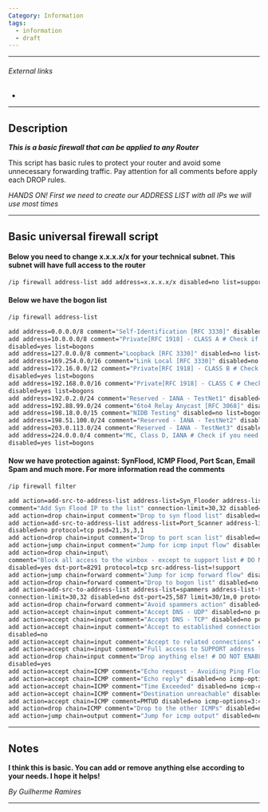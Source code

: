 ```yaml
---
Category: Information
tags:
  - information
  - draft
---
```

---
###### External links
- 
---
## Description
***This is a basic firewall that can be applied to any Router***

This script has basic rules to protect your router and avoid some unnecessary forwarding traffic. Pay attention for all comments before apply each DROP rules.

*HANDS ON! First we need to create our ADDRESS LIST with all IPs we will use most times*

---
## Basic universal firewall script
#### Below you need to change x.x.x.x/x for your technical subnet. This subnet will have full access to the router
```bash
/ip firewall address-list add address=x.x.x.x/x disabled=no list=support
```

#### Below we have the bogon list
```bash
/ip firewall address-list

add address=0.0.0.0/8 comment="Self-Identification [RFC 3330]" disabled=no list=bogons
add address=10.0.0.0/8 comment="Private[RFC 1918] - CLASS A # Check if you need this subnet before enable it"\
disabled=yes list=bogons
add address=127.0.0.0/8 comment="Loopback [RFC 3330]" disabled=no list=bogons
add address=169.254.0.0/16 comment="Link Local [RFC 3330]" disabled=no list=bogons
add address=172.16.0.0/12 comment="Private[RFC 1918] - CLASS B # Check if you need this subnet before enable it"\
disabled=yes list=bogons
add address=192.168.0.0/16 comment="Private[RFC 1918] - CLASS C # Check if you need this subnet before enable it"\
disabled=yes list=bogons
add address=192.0.2.0/24 comment="Reserved - IANA - TestNet1" disabled=no list=bogons
add address=192.88.99.0/24 comment="6to4 Relay Anycast [RFC 3068]" disabled=no list=bogons
add address=198.18.0.0/15 comment="NIDB Testing" disabled=no list=bogons
add address=198.51.100.0/24 comment="Reserved - IANA - TestNet2" disabled=no list=bogons
add address=203.0.113.0/24 comment="Reserved - IANA - TestNet3" disabled=no list=bogons
add address=224.0.0.0/4 comment="MC, Class D, IANA # Check if you need this subnet before enable it"\
disabled=yes list=bogons
```

#### Now we have protection against: SynFlood, ICMP Flood, Port Scan, Email Spam and much more. For more information read the comments
```bash
/ip firewall filter

add action=add-src-to-address-list address-list=Syn_Flooder address-list-timeout=30m chain=input \
comment="Add Syn Flood IP to the list" connection-limit=30,32 disabled=no protocol=tcp tcp-flags=syn
add action=drop chain=input comment="Drop to syn flood list" disabled=no src-address-list=Syn_Flooder
add action=add-src-to-address-list address-list=Port_Scanner address-list-timeout=1w chain=input comment="Port Scanner Detect"\
disabled=no protocol=tcp psd=21,3s,3,1
add action=drop chain=input comment="Drop to port scan list" disabled=no src-address-list=Port_Scanner
add action=jump chain=input comment="Jump for icmp input flow" disabled=no jump-target=ICMP protocol=icmp
add action=drop chain=input\
comment="Block all access to the winbox - except to support list # DO NOT ENABLE THIS RULE BEFORE ADD YOUR SUBNET IN THE SUPPORT ADDRESS LIST"\
disabled=yes dst-port=8291 protocol=tcp src-address-list=!support
add action=jump chain=forward comment="Jump for icmp forward flow" disabled=no jump-target=ICMP protocol=icmp
add action=drop chain=forward comment="Drop to bogon list" disabled=no dst-address-list=bogons
add action=add-src-to-address-list address-list=spammers address-list-timeout=3h chain=forward comment="Add Spammers to the list for 3 hours"\
connection-limit=30,32 disabled=no dst-port=25,587 limit=30/1m,0 protocol=tcp
add action=drop chain=forward comment="Avoid spammers action" disabled=no dst-port=25,587 protocol=tcp src-address-list=spammers
add action=accept chain=input comment="Accept DNS - UDP" disabled=no port=53 protocol=udp
add action=accept chain=input comment="Accept DNS - TCP" disabled=no port=53 protocol=tcp
add action=accept chain=input comment="Accept to established connections" connection-state=established\
disabled=no
add action=accept chain=input comment="Accept to related connections" connection-state=related disabled=no
add action=accept chain=input comment="Full access to SUPPORT address list" disabled=no src-address-list=support
add action=drop chain=input comment="Drop anything else! # DO NOT ENABLE THIS RULE BEFORE YOU MAKE SURE ABOUT ALL ACCEPT RULES YOU NEED"\
disabled=yes
add action=accept chain=ICMP comment="Echo request - Avoiding Ping Flood, adjust the limit as needed" disabled=no icmp-options=8:0 limit=2,5 protocol=icmp
add action=accept chain=ICMP comment="Echo reply" disabled=no icmp-options=0:0 protocol=icmp
add action=accept chain=ICMP comment="Time Exceeded" disabled=no icmp-options=11:0 protocol=icmp
add action=accept chain=ICMP comment="Destination unreachable" disabled=no icmp-options=3:0-1 protocol=icmp
add action=accept chain=ICMP comment=PMTUD disabled=no icmp-options=3:4 protocol=icmp
add action=drop chain=ICMP comment="Drop to the other ICMPs" disabled=no protocol=icmp
add action=jump chain=output comment="Jump for icmp output" disabled=no jump-target=ICMP protocol=icmp
```


---
## Notes

**I think this is basic. You can add or remove anything else according to your needs. I hope it helps!**

*By Guilherme Ramires*

---
